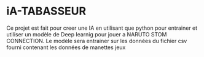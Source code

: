 # iA-TABASSEUR
Ce projet est fait pour creer une IA en utilisant que python pour entrainer et utiliser un modèle de Deep learnig pour jouer a NARUTO STOM CONNECTION. Le modèle sera entrainer sur les données du fichier csv fourni contenant les données de manettes jeux
